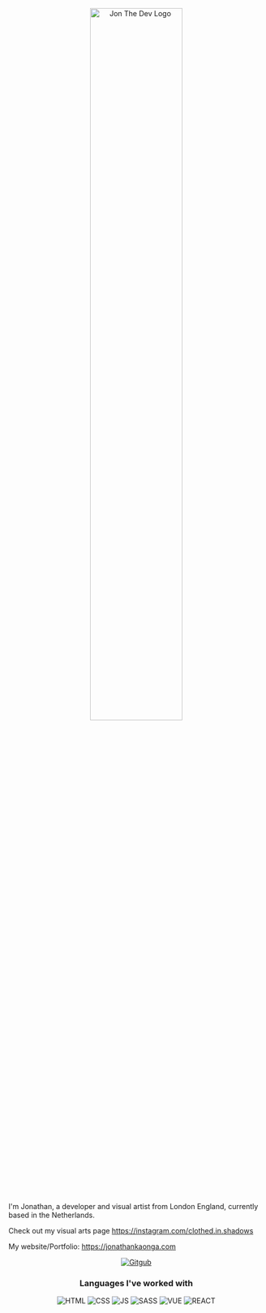 <p align="center">
  <a href="https://github.com/jonthedev"><img src="" alt="Jon The Dev Logo" width="60%"></a>
</p>
  
I'm Jonathan, a developer and visual artist from London England, currently based in the Netherlands.

Check out my visual arts page https://instagram.com/clothed.in.shadows

My website/Portfolio: https://jonathankaonga.com
<p align="center">
 <a href="https://github.com/jonthedev"><img src="https://img.shields.io/badge/GitHub-100000?style=for-the-badge&logo=github&logoColor=white" alt="Gitgub"></a>
</p>

<h3 align="center">Languages I've worked with</h3>
<p align="center">
  <img src="https://img.shields.io/badge/HTML5-E34F26?style=for-the-badge&logo=html5&logoColor=white" alt="HTML">
  <img src="https://img.shields.io/badge/CSS-239120?&style=for-the-badge&logo=css3&logoColor=white" alt="CSS">
  <img src="https://img.shields.io/badge/JavaScript-323330?style=for-the-badge&logo=javascript&logoColor=F7DF1E" alt="JS">
  <img src="https://img.shields.io/badge/Sass-CC6699?style=for-the-badge&logo=sass&logoColor=white" alt="SASS">
  <img src="https://img.shields.io/badge/Vue-42b883?style=for-the-badge&logo=vue&logoColor=white" alt="VUE">
  <img src="https://img.shields.io/badge/React-00d8ff?style=for-the-badge&logo=react&logoColor=white" alt="REACT">
</p>
